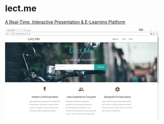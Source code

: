 lect.me
=======
[A Real-Time, Interactive Presentation & E-Learning Platform](report.pdf)

![](screenshot.png)